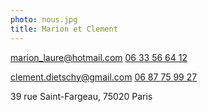 ```yaml
---
photo: nous.jpg
title: Marion et Clement
---
```

[marion_laure@hotmail.com](mailto:marion_laure@hotmail.com)
[06 33 56 64 12](tel:+33633566412)

[clement.dietschy@gmail.com](mailto:clement.dietschy@gmail.com)
[06 87 75 99 27](tel:+33687759927)

39 rue Saint-Fargeau,
75020 Paris
